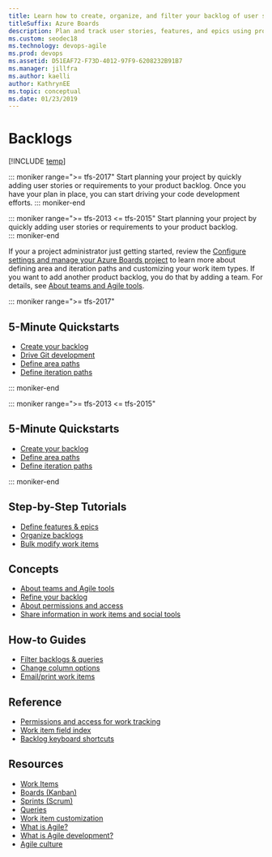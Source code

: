 ```yaml
---
title: Learn how to create, organize, and filter your backlog of user stories, features, and epics 
titleSuffix: Azure Boards
description: Plan and track user stories, features, and epics using product and portfolio backlogs in Azure Boards & Azure DevOps
ms.custom: seodec18
ms.technology: devops-agile
ms.prod: devops
ms.assetid: D51EAF72-F73D-4012-97F9-6208232B91B7
ms.manager: jillfra
ms.author: kaelli
author: KathrynEE
ms.topic: conceptual
ms.date: 01/23/2019
---
```


# Backlogs

[!INCLUDE [temp](../_shared/version-vsts-tfs-all-versions.md)]

::: moniker range=">= tfs-2017"
Start planning your project by quickly adding user stories or requirements to your product backlog. Once you have your plan in place, you can start driving your code development efforts. 
::: moniker-end

::: moniker range=">= tfs-2013 <= tfs-2015"
Start planning your project by quickly adding user stories or requirements to your product backlog.  
::: moniker-end

If your a project administrator just getting started, review the [Configure settings and manage your Azure Boards project](../get-started/manage-boards.md) to learn more about defining area and iteration paths and customizing your work item types. If you want to add another product backlog, you do that by adding a team. For details, see [About teams and Agile tools](../../organizations/settings/about-teams-and-settings.md?toc=/azure/devops/boards/boards/toc.json&bc=/azure/devops/boards/boards/breadcrumb/toc.json).

::: moniker range=">= tfs-2017"
## 5-Minute Quickstarts  

- [Create your backlog](create-your-backlog.md)  
- [Drive Git development](connect-work-items-to-git-dev-ops.md)
- [Define area paths](../../organizations/settings/set-area-paths.md?toc=/azure/devops/boards/backlogs/toc.json&bc=/azure/devops/boards/backlogs/breadcrumb/toc.json) 
- [Define iteration paths](../../organizations/settings/set-iteration-paths-sprints.md?toc=/azure/devops/boards/backlogs/toc.json&bc=/azure/devops/boards/backlogs/breadcrumb/toc.json)   

::: moniker-end

::: moniker range=">= tfs-2013 <= tfs-2015"
## 5-Minute Quickstarts  

- [Create your backlog](create-your-backlog.md)  
- [Define area paths](../../organizations/settings/set-area-paths.md?toc=/azure/devops/boards/backlogs/toc.json&bc=/azure/devops/boards/backlogs/breadcrumb/toc.json) 
- [Define iteration paths](../../organizations/settings/set-iteration-paths-sprints.md?toc=/azure/devops/boards/backlogs/toc.json&bc=/azure/devops/boards/backlogs/breadcrumb/toc.json)   

::: moniker-end

## Step-by-Step Tutorials

- [Define features & epics](define-features-epics.md)
- [Organize backlogs](organize-backlog.md)
- [Bulk modify work items](bulk-modify-work-items.md)

## Concepts 
  
- [About teams and Agile tools](../../organizations/settings/about-teams-and-settings.md?toc=/azure/devops/boards/backlogs/toc.json&bc=/azure/devops/boards/backlogs/breadcrumb/toc.json)  
- [Refine your backlog](best-practices-product-backlog.md)         
- [About permissions and access](../../organizations/security/permissions-access-work-tracking.md?toc=/azure/devops/boards/backlogs/toc.json&bc=/azure/devops/boards/backlogs/breadcrumb/toc.json)
- [Share information in work items and social tools](../queries/share-plans.md?toc=/azure/devops/boards/backlogs/toc.json&bc=/azure/devops/boards/backlogs/breadcrumb/toc.json)

## How-to Guides

* [Filter backlogs & queries](filter-backlogs.md)
* [Change column options](set-column-options.md)
* [Email/print work items](../work-items/email-work-items.md?toc=/azure/devops/boards/backlogs/toc.json&bc=/azure/devops/boards/backlogs/breadcrumb/toc.json)


## Reference   
- [Permissions and access for work tracking](../../organizations/security/permissions-access-work-tracking.md?toc=/azure/devops/boards/backlogs/toc.json&bc=/azure/devops/boards/backlogs/breadcrumb/toc.json)
- [Work item field index](../work-items/guidance/work-item-field.md?toc=/azure/devops/boards/backlogs/toc.json&bc=/azure/devops/boards/backlogs/breadcrumb/toc.json)
- [Backlog keyboard shortcuts](backlogs-keyboard-shortcuts.md)

## Resources 

- [Work Items](../work-items/index.md)
- [Boards (Kanban)](../boards/index.md)
- [Sprints (Scrum)](../sprints/index.md)
- [Queries](../queries/index.md)
- [Work item customization](../../reference/index.md)
- [What is Agile?](/azure/devops/learn/agile/what-is-agile)   
- [What is Agile development?](/azure/devops/learn/agile/what-is-agile-development)  
- [Agile culture](/azure/devops/learn/agile/agile-culture)  





